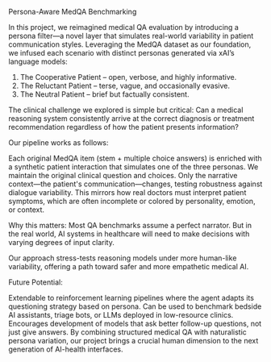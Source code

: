 Persona-Aware MedQA Benchmarking

In this project, we reimagined medical QA evaluation by introducing a persona filter—a novel layer that simulates real-world variability in patient communication styles. Leveraging the MedQA dataset as our foundation, we infused each scenario with distinct personas generated via xAI’s language models:

1. The Cooperative Patient – open, verbose, and highly informative.
2. The Reluctant Patient – terse, vague, and occasionally evasive.
3. The Neutral Patient – brief but factually consistent.

The clinical challenge we explored is simple but critical: Can a medical reasoning system consistently arrive at the correct diagnosis or treatment recommendation regardless of how the patient presents information?

Our pipeline works as follows:

Each original MedQA item (stem + multiple choice answers) is enriched with a synthetic patient interaction that simulates one of the three personas.
We maintain the original clinical question and choices.
Only the narrative context—the patient's communication—changes, testing robustness against dialogue variability.
This mirrors how real doctors must interpret patient symptoms, which are often incomplete or colored by personality, emotion, or context.

Why this matters:
Most QA benchmarks assume a perfect narrator. But in the real world, AI systems in healthcare will need to make decisions with varying degrees of input clarity. 

Our approach stress-tests reasoning models under more human-like variability, offering a path toward safer and more empathetic medical AI.

Future Potential:

Extendable to reinforcement learning pipelines where the agent adapts its questioning strategy based on persona.
Can be used to benchmark bedside AI assistants, triage bots, or LLMs deployed in low-resource clinics.
Encourages development of models that ask better follow-up questions, not just give answers.
By combining structured medical QA with naturalistic persona variation, our project brings a crucial human dimension to the next generation of AI-health interfaces.
